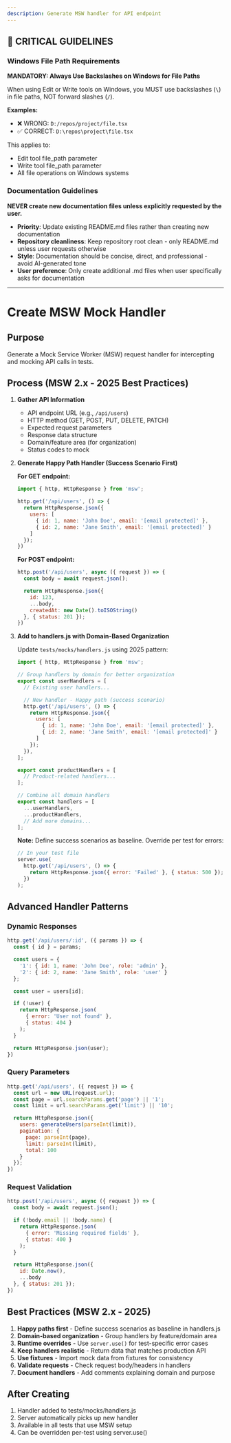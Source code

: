 ```yaml
---
description: Generate MSW handler for API endpoint
---
```


## 🚨 CRITICAL GUIDELINES

### Windows File Path Requirements

**MANDATORY: Always Use Backslashes on Windows for File Paths**

When using Edit or Write tools on Windows, you MUST use backslashes (`\`) in file paths, NOT forward slashes (`/`).

**Examples:**
- ❌ WRONG: `D:/repos/project/file.tsx`
- ✅ CORRECT: `D:\repos\project\file.tsx`

This applies to:
- Edit tool file_path parameter
- Write tool file_path parameter
- All file operations on Windows systems


### Documentation Guidelines

**NEVER create new documentation files unless explicitly requested by the user.**

- **Priority**: Update existing README.md files rather than creating new documentation
- **Repository cleanliness**: Keep repository root clean - only README.md unless user requests otherwise
- **Style**: Documentation should be concise, direct, and professional - avoid AI-generated tone
- **User preference**: Only create additional .md files when user specifically asks for documentation


---

# Create MSW Mock Handler

## Purpose
Generate a Mock Service Worker (MSW) request handler for intercepting and mocking API calls in tests.

## Process (MSW 2.x - 2025 Best Practices)

1. **Gather API Information**
   - API endpoint URL (e.g., `/api/users`)
   - HTTP method (GET, POST, PUT, DELETE, PATCH)
   - Expected request parameters
   - Response data structure
   - Domain/feature area (for organization)
   - Status codes to mock

2. **Generate Happy Path Handler (Success Scenario First)**

   **For GET endpoint:**
   ```javascript
   import { http, HttpResponse } from 'msw';

   http.get('/api/users', () => {
     return HttpResponse.json({
       users: [
         { id: 1, name: 'John Doe', email: '[email protected]' },
         { id: 2, name: 'Jane Smith', email: '[email protected]' }
       ]
     });
   })
   ```

   **For POST endpoint:**
   ```javascript
   http.post('/api/users', async ({ request }) => {
     const body = await request.json();

     return HttpResponse.json({
       id: 123,
       ...body,
       createdAt: new Date().toISOString()
     }, { status: 201 });
   })
   ```

3. **Add to handlers.js with Domain-Based Organization**

   Update `tests/mocks/handlers.js` using 2025 pattern:

   ```javascript
   import { http, HttpResponse } from 'msw';

   // Group handlers by domain for better organization
   export const userHandlers = [
     // Existing user handlers...

     // New handler - Happy path (success scenario)
     http.get('/api/users', () => {
       return HttpResponse.json({
         users: [
           { id: 1, name: 'John Doe', email: '[email protected]' },
           { id: 2, name: 'Jane Smith', email: '[email protected]' }
         ]
       });
     }),
   ];

   export const productHandlers = [
     // Product-related handlers...
   ];

   // Combine all domain handlers
   export const handlers = [
     ...userHandlers,
     ...productHandlers,
     // Add more domains...
   ];
   ```

   **Note:** Define success scenarios as baseline. Override per test for errors:
   ```javascript
   // In your test file
   server.use(
     http.get('/api/users', () => {
       return HttpResponse.json({ error: 'Failed' }, { status: 500 });
     })
   );
   ```

## Advanced Handler Patterns

### Dynamic Responses

```javascript
http.get('/api/users/:id', ({ params }) => {
  const { id } = params;

  const users = {
    '1': { id: 1, name: 'John Doe', role: 'admin' },
    '2': { id: 2, name: 'Jane Smith', role: 'user' }
  };

  const user = users[id];

  if (!user) {
    return HttpResponse.json(
      { error: 'User not found' },
      { status: 404 }
    );
  }

  return HttpResponse.json(user);
})
```

### Query Parameters

```javascript
http.get('/api/users', ({ request }) => {
  const url = new URL(request.url);
  const page = url.searchParams.get('page') || '1';
  const limit = url.searchParams.get('limit') || '10';

  return HttpResponse.json({
    users: generateUsers(parseInt(limit)),
    pagination: {
      page: parseInt(page),
      limit: parseInt(limit),
      total: 100
    }
  });
})
```

### Request Validation

```javascript
http.post('/api/users', async ({ request }) => {
  const body = await request.json();

  if (!body.email || !body.name) {
    return HttpResponse.json(
      { error: 'Missing required fields' },
      { status: 400 }
    );
  }

  return HttpResponse.json({
    id: Date.now(),
    ...body
  }, { status: 201 });
})
```

## Best Practices (MSW 2.x - 2025)

1. **Happy paths first** - Define success scenarios as baseline in handlers.js
2. **Domain-based organization** - Group handlers by feature/domain area
3. **Runtime overrides** - Use `server.use()` for test-specific error cases
4. **Keep handlers realistic** - Return data that matches production API
5. **Use fixtures** - Import mock data from fixtures for consistency
6. **Validate requests** - Check request body/headers in handlers
7. **Document handlers** - Add comments explaining domain and purpose

## After Creating

1. Handler added to tests/mocks/handlers.js
2. Server automatically picks up new handler
3. Available in all tests that use MSW setup
4. Can be overridden per-test using server.use()
